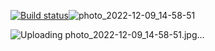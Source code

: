 [![Build status](https://ci.appveyor.com/api/projects/status/d8y6wq1isdhp14uh?svg=true)](https://ci.appveyor.com/project/granegoro/bddhm)![photo_2022-12-09_14-58-51](https://user-images.githubusercontent.com/108084901/206999905-129d44bc-6b6c-45b4-a9d3-d5e7c190e5de.jpg)


![Uploading photo_2022-12-09_14-58-51.jpg…]()
